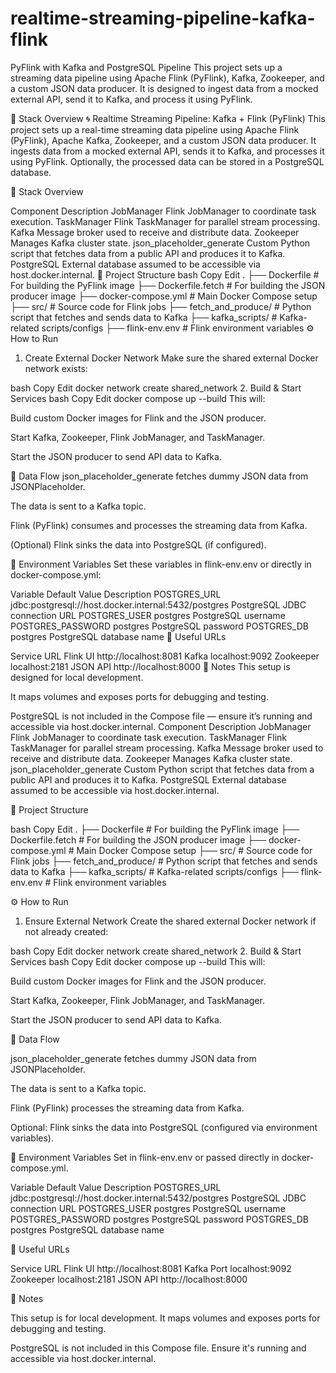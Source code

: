 # realtime-streaming-pipeline-kafka-flink
PyFlink with Kafka and PostgreSQL Pipeline
This project sets up a streaming data pipeline using Apache Flink (PyFlink), Kafka, Zookeeper, and a custom JSON data producer. It is designed to ingest data from a mocked external API, send it to Kafka, and process it using PyFlink.

🧱 Stack Overview
🌀 Realtime Streaming Pipeline: Kafka + Flink (PyFlink)
This project sets up a real-time streaming data pipeline using Apache Flink (PyFlink), Apache Kafka, Zookeeper, and a custom JSON data producer. It ingests data from a mocked external API, sends it to Kafka, and processes it using PyFlink. Optionally, the processed data can be stored in a PostgreSQL database.

🧱 Stack Overview

Component	Description
JobManager	Flink JobManager to coordinate task execution.
TaskManager	Flink TaskManager for parallel stream processing.
Kafka	Message broker used to receive and distribute data.
Zookeeper	Manages Kafka cluster state.
json_placeholder_generate	Custom Python script that fetches data from a public API and produces it to Kafka.
PostgreSQL	External database assumed to be accessible via host.docker.internal.
📁 Project Structure
bash
Copy
Edit
.
├── Dockerfile                # For building the PyFlink image
├── Dockerfile.fetch          # For building the JSON producer image
├── docker-compose.yml        # Main Docker Compose setup
├── src/                      # Source code for Flink jobs
├── fetch_and_produce/        # Python script that fetches and sends data to Kafka
├── kafka_scripts/            # Kafka-related scripts/configs
├── flink-env.env             # Flink environment variables
⚙️ How to Run
1. Create External Docker Network
Make sure the shared external Docker network exists:

bash
Copy
Edit
docker network create shared_network
2. Build & Start Services
bash
Copy
Edit
docker compose up --build
This will:

Build custom Docker images for Flink and the JSON producer.

Start Kafka, Zookeeper, Flink JobManager, and TaskManager.

Start the JSON producer to send API data to Kafka.

🔁 Data Flow
json_placeholder_generate fetches dummy JSON data from JSONPlaceholder.

The data is sent to a Kafka topic.

Flink (PyFlink) consumes and processes the streaming data from Kafka.

(Optional) Flink sinks the data into PostgreSQL (if configured).

🔐 Environment Variables
Set these variables in flink-env.env or directly in docker-compose.yml:


Variable	Default Value	Description
POSTGRES_URL	jdbc:postgresql://host.docker.internal:5432/postgres	PostgreSQL JDBC connection URL
POSTGRES_USER	postgres	PostgreSQL username
POSTGRES_PASSWORD	postgres	PostgreSQL password
POSTGRES_DB	postgres	PostgreSQL database name
🔎 Useful URLs

Service	URL
Flink UI	http://localhost:8081
Kafka	localhost:9092
Zookeeper	localhost:2181
JSON API	http://localhost:8000
📌 Notes
This setup is designed for local development.

It maps volumes and exposes ports for debugging and testing.

PostgreSQL is not included in the Compose file — ensure it’s running and accessible via host.docker.internal.
Component	Description
JobManager	Flink JobManager to coordinate task execution.
TaskManager	Flink TaskManager for parallel stream processing.
Kafka	Message broker used to receive and distribute data.
Zookeeper	Manages Kafka cluster state.
json_placeholder_generate	Custom Python script that fetches data from a public API and produces it to Kafka.
PostgreSQL	External database assumed to be accessible via host.docker.internal.

📁 Project Structure

bash
Copy
Edit
.
├── Dockerfile             # For building the PyFlink image
├── Dockerfile.fetch       # For building the JSON producer image
├── docker-compose.yml     # Main Docker Compose setup
├── src/                   # Source code for Flink jobs
├── fetch_and_produce/     # Python script that fetches and sends data to Kafka
├── kafka_scripts/         # Kafka-related scripts/configs
├── flink-env.env          # Flink environment variables

⚙️ How to Run

1. Ensure External Network
Create the shared external Docker network if not already created:

bash
Copy
Edit
docker network create shared_network
2. Build & Start Services
bash
Copy
Edit
docker compose up --build
This will:

Build custom Docker images for Flink and the JSON producer.

Start Kafka, Zookeeper, Flink JobManager, and TaskManager.

Start the JSON producer to send API data to Kafka.

🔁 Data Flow

json_placeholder_generate fetches dummy JSON data from JSONPlaceholder.

The data is sent to a Kafka topic.

Flink (PyFlink) processes the streaming data from Kafka.

Optional: Flink sinks the data into PostgreSQL (configured via environment variables).

🔐 Environment Variables
Set in flink-env.env or passed directly in docker-compose.yml.


Variable	Default Value	Description
POSTGRES_URL	jdbc:postgresql://host.docker.internal:5432/postgres	PostgreSQL JDBC connection URL
POSTGRES_USER	postgres	PostgreSQL username
POSTGRES_PASSWORD	postgres	PostgreSQL password
POSTGRES_DB	postgres	PostgreSQL database name

🔎 Useful URLs

Service	URL
Flink UI	http://localhost:8081
Kafka Port	localhost:9092
Zookeeper	localhost:2181
JSON API	http://localhost:8000

📌 Notes

This setup is for local development. It maps volumes and exposes ports for debugging and testing.

PostgreSQL is not included in this Compose file. Ensure it's running and accessible via host.docker.internal.


